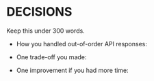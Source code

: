 # DECISIONS

Keep this under 300 words.

- How you handled out-of-order API responses:

- One trade-off you made:

- One improvement if you had more time:
